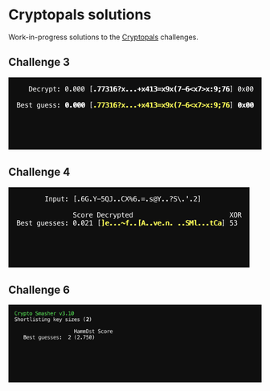# Cryptopals solutions

Work-in-progress solutions to the [Cryptopals](http://cryptopals.com/)
challenges.

## Challenge 3

![](images/s1c3.gif)

## Challenge 4

![](images/s1c4.gif)

## Challenge 6

![](images/s1c6.gif)
